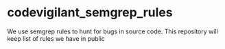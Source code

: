 # codevigilant_semgrep_rules
We use semgrep rules to hunt for bugs in source code. This repository will keep list of rules we have in public
